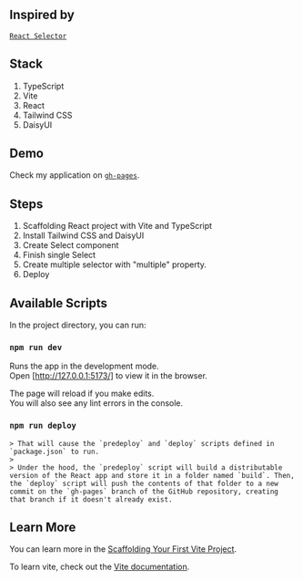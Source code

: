 ## Inspired by
[`React Selector`](https://react-select.com/home)

## Stack

1. TypeScript
2. Vite
3. React
4. Tailwind CSS
5. DaisyUI

## Demo

Check my application on [`gh-pages`](https://zhangjialihappy.github.io/register-form/).

## Steps

1. Scaffolding React project with Vite and TypeScript
2. Install Tailwind CSS and DaisyUI
3. Create Select component
4. Finish single Select
5. Create multiple selector with "multiple" property. 
6. Deploy

## Available Scripts

In the project directory, you can run:

### `npm run dev`

Runs the app in the development mode.\
Open [http://127.0.0.1:5173/] to view it in the browser.

The page will reload if you make edits.\
You will also see any lint errors in the console.

### `npm run deploy`

    > That will cause the `predeploy` and `deploy` scripts defined in `package.json` to run.
    >
    > Under the hood, the `predeploy` script will build a distributable version of the React app and store it in a folder named `build`. Then, the `deploy` script will push the contents of that folder to a new commit on the `gh-pages` branch of the GitHub repository, creating that branch if it doesn't already exist.

## Learn More

You can learn more in the [Scaffolding Your First Vite Project](https://vitejs.dev/guide/).

To learn vite, check out the [Vite documentation](https://vitejs.dev/guide/why.html).
